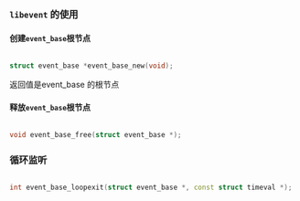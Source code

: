 ### `libevent` 的使用

#### 创建`event_base`根节点

```c++

struct event_base *event_base_new(void);

```

返回值是event_base 的根节点

#### 释放`event_base`根节点

```c++

void event_base_free(struct event_base *);

```

### 循环监听

```c++

int event_base_loopexit(struct event_base *, const struct timeval *);

```


